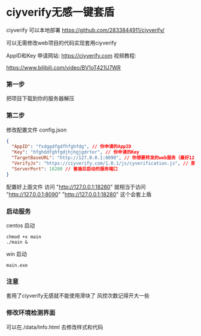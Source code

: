 # ciyverify无感一键套盾


ciyverify 可以本地部署 https://github.com/2833844911/ciyverify/

可以无需修改web项目的代码实现套用ciyverify

AppID和Key 申请网站:
    https://ciyverify.com
视频教程:

https://www.bilibili.com/video/BV1oT421U7WR

### 第一步
把项目下载到你的服务器解压

### 第二步
修改配置文件 config.json
```json
{
  "AppID": "fsdggdfgdfhfghfdg", // 你申请的AppID
  "Key": "hfghddfghfgdjhjhgjgdrter", // 你申请的Key
  "TargetBaseURL": "http://127.0.0.1:8090", // 你想要转发的web服务（最好127.0.0.1本地，套域名什么的可能会出现跨域问题）
  "VerifyJs": "https://ciyverify.com/1.0.1/js/cyverification.js", // 那个版本的校验js
  "ServerPort": 18280 // 套盾后启动的服务端口
}
```
配置好上面文件
访问 "http://127.0.0.1:18280" 就相当于访问 "http://127.0.0.1:8090"
"http://127.0.0.1:18280" 这个会套上盾 


### 启动服务
centos 启动
```shell
chmod +x main
./main &
```
win 启动
```shell
main.exe
```

### 注意
套用了ciyverify无感就不能使用滑块了
风控次数记得开大一些

### 修改环境检测界面
可以在./data/Info.html 去修改样式和代码
